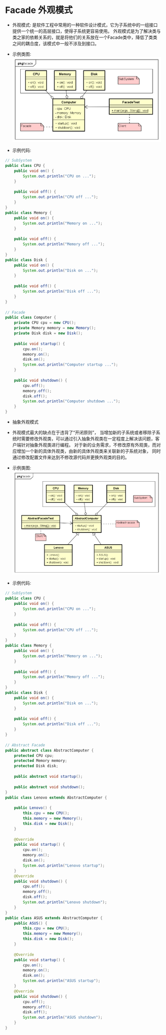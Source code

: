 # Facade 外观模式

- 外观模式:
是软件工程中常用的一种软件设计模式，它为子系统中的一组接口提供一个统一的高层接口，使得子系统更容易使用。
外观模式是为了解决类与类之家的依赖关系的，就是将他们的关系放在一个Facade类中，降低了类类之间的耦合度，该模式中一般不涉及到接口。

- 示例类图:
![Facade_uml](images/10.Facade_uml.png)

- 示例代码:
```java
// SubSystem
public class CPU {
	public void on() {
		System.out.println("CPU on ...");
	}

	public void off() {
		System.out.println("CPU off ...");
	}
}
public class Memory {
	public void on() {
		System.out.println("Memory on ...");
	}

	public void off() {
		System.out.println("Memory off ...");
	}
}
public class Disk {
	public void on() {
		System.out.println("Disk on ...");
	}

	public void off() {
		System.out.println("Disk off ...");
	}
}

// Facade
public class Computer {
	private CPU cpu = new CPU();
	private Memory memory = new Memory();
	private Disk disk = new Disk();

	public void startup() {
		cpu.on();
		memory.on();
		disk.on();
		System.out.println("Computer startup ...");
	}

	public void shutdown() {
		cpu.off();
		memory.off();
		disk.off();
		System.out.println("Computer shutdown ...");
	}
}
```

- 抽象外观模式
- 外观模式最大的缺点在于违背了“开闭原则”，
当增加新的子系统或者移除子系统时需要修改外观类，可以通过引入抽象外观类在一定程度上解决该问题，客户端针对抽象外观类进行编程。
对于新的业务需求，不修改原有外观类，而对应增加一个新的具体外观类，由新的具体外观类来关联新的子系统对象，
同时通过修改配置文件来达到不修改源代码并更换外观类的目的。

- 示例类图:
![AbstractFacade_uml](images/10.AbstractFacade_uml.png)

- 示例代码:
```java
// SubSystem
public class CPU {
	public void on() {
		System.out.println("CPU on ...");
	}

	public void off() {
		System.out.println("CPU off ...");
	}
}
public class Memory {
	public void on() {
		System.out.println("Memory on ...");
	}

	public void off() {
		System.out.println("Memory off ...");
	}
}
public class Disk {
	public void on() {
		System.out.println("Disk on ...");
	}

	public void off() {
		System.out.println("Disk off ...");
	}
}

// Abstract Facade
public abstract class AbstractComputer {
	protected CPU cpu;
	protected Memory memory;
	protected Disk disk;

	public abstract void startup();

	public abstract void shutdown();
}
public class Lenovo extends AbstractComputer {

	public Lenovo() {
		this.cpu = new CPU();
		this.memory = new Memory();
		this.disk = new Disk();
	}

	@Override
	public void startup() {
		cpu.on();
		memory.on();
		disk.on();
		System.out.println("Lenovo startup");
	}
	@Override
	public void shutdown() {
		cpu.off();
		memory.off();
		disk.off();
		System.out.println("Lenovo shutdown");
	}
}
public class ASUS extends AbstractComputer {
	public ASUS() {
		this.cpu = new CPU();
		this.memory = new Memory();
		this.disk = new Disk();
	}

	@Override
	public void startup() {
		cpu.on();
		memory.on();
		disk.on();
		System.out.println("ASUS startup");
	}
	@Override
	public void shutdown() {
		cpu.off();
		memory.off();
		disk.off();
		System.out.println("ASUS shutdown");
	}
}
```